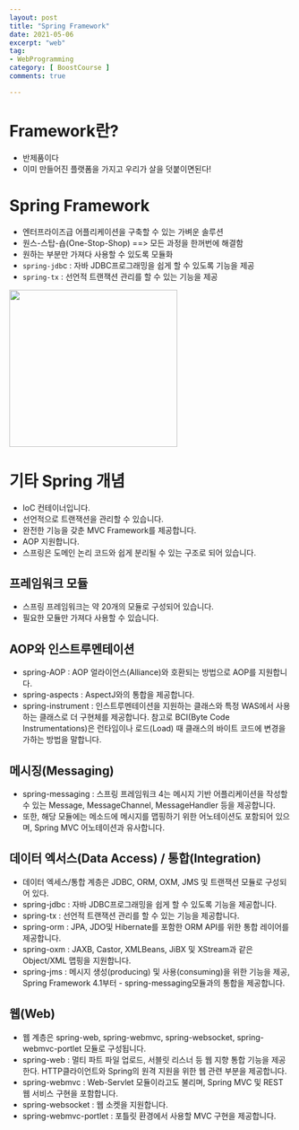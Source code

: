 ```yaml
---
layout: post
title: "Spring Framework"
date: 2021-05-06
excerpt: "web"
tag:
- WebProgramming
category: [ BoostCourse ]
comments: true

---
```


# Framework란?

- 반제품이다
- 이미 만들어진 플랫폼을 가지고 우리가 살을 덧붙이면된다!

# Spring Framework

- 엔터프라이즈급 어플리케이션을 구축할 수 있는 가벼운 솔루션
- 원스-스탑-숍(One-Stop-Shop) ==> 모든 과정을 한꺼번에 해결함
- 원하는 부분만 가져다 사용할 수 있도록 모듈화
- `spring-jdb`c : 자바 JDBC프로그래밍을 쉽게 할 수 있도록 기능을 제공
- `spring-tx` : 선언적 트랜잭션 관리를 할 수 있는 기능을 제공

<img src = "https://traveloving2030.github.io/jiwon/assets/img/post/부스트코스/38.png" height="280" width="300" />



# 기타 Spring 개념

- IoC 컨테이너입니다.
- 선언적으로 트랜잭션을 관리할 수 있습니다.
- 완전한 기능을 갖춘 MVC Framework를 제공합니다.
- AOP 지원합니다.
- 스프링은 도메인 논리 코드와 쉽게 분리될 수 있는 구조로 되어 있습니다.


## 프레임워크 모듈
- 스프링 프레임워크는 약 20개의 모듈로 구성되어 있습니다.
- 필요한 모듈만 가져다 사용할 수 있습니다.

## AOP와 인스트루멘테이션

- spring-AOP : AOP 얼라이언스(Alliance)와 호환되는 방법으로 AOP를 지원합니다.
- spring-aspects : AspectJ와의 통합을 제공합니다.
- spring-instrument : 인스트루멘테이션을 지원하는 클래스와 특정 WAS에서 사용하는 클래스로 더 구현체를 제공합니다. 참고로 BCI(Byte Code Instrumentations)은 런타임이나 로드(Load) 때 클래스의 바이트 코드에 변경을 가하는 방법을 말합니다.

## 메시징(Messaging)

- spring-messaging : 스프링 프레임워크 4는 메시지 기반 어플리케이션을 작성할 수 있는 Message, MessageChannel, MessageHandler 등을 제공합니다. 
- 또한, 해당 모듈에는 메소드에 메시지를 맵핑하기 위한 어노테이션도 포함되어 있으며, Spring MVC 어노테이션과 유사합니다.


## 데이터 엑서스(Data Access) / 통합(Integration)

- 데이터 엑세스/통합 계층은 JDBC, ORM, OXM, JMS 및 트랜잭션 모듈로 구성되어 있다.
- spring-jdbc : 자바 JDBC프로그래밍을 쉽게 할 수 있도록 기능을 제공합니다.
- spring-tx : 선언적 트랜잭션 관리를 할 수 있는 기능을 제공합니다.
- spring-orm : JPA, JDO및 Hibernate를 포함한 ORM API를 위한 통합 레이어를 제공합니다.
- spring-oxm : JAXB, Castor, XMLBeans, JiBX 및 XStream과 같은 Object/XML 맵핑을 지원합니다.
- spring-jms : 메시지 생성(producing) 및 사용(consuming)을 위한 기능을 제공, Spring Framework 4.1부터 - spring-messaging모듈과의 통합을 제공합니다.


## 웹(Web)

- 웹 계층은 spring-web, spring-webmvc, spring-websocket, spring-webmvc-portlet 모듈로 구성됩니다.
- spring-web : 멀티 파트 파일 업로드, 서블릿 리스너 등 웹 지향 통합 기능을 제공한다. HTTP클라이언트와 Spring의 원격 지원을 위한 웹 관련 부분을 제공합니다.
- spring-webmvc : Web-Servlet 모듈이라고도 불리며, Spring MVC 및 REST 웹 서비스 구현을 포함합니다.
- spring-websocket : 웹 소켓을 지원합니다.
- spring-webmvc-portlet : 포틀릿 환경에서 사용할 MVC 구현을 제공합니다.